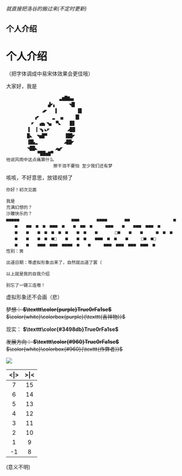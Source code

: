 *就直接把洛谷的搬过来(不定时更新)*
## 个人介绍
# 个人介绍
（把字体调成中易宋体效果会更佳哦）

大家好，我是
```
		       　  　▃▆█▇▄▖
		　 　 　 ▟◤▖　　　◥█▎
		   　 ◢◤　 ▐　　　 　▐▉
		　 ▗◤　　　▂　▗▖　　▕█▎
		　◤　▗▅▖◥▄　▀◣　　█▊
		▐　▕▎◥▖◣◤　　　　◢██
		█◣　◥▅█▀　　　　▐██◤
		▐█▙▂　　     　◢██◤
		◥██◣　　　　◢▄◤
			▀██▅▇▀
他说风雨中这点痛算什么
                  擦干泪不要怕 至少我们还有梦
```
咳咳，不好意思，放错视频了



```
你好！初次见面

我是
充满幻想的？
沙雕快乐的？
■■■■■　　　　　　　　　　　　■■■　　　　■■■■　　　　■■　　　　　　　　　　■ 
　　■　　■■　■　■　■■■　■　　■　■■　■　　　■■■　　■　　■■■　■■■　■ 
　　■　　■　　■　■　■　■　■　　■　■　　■　　　　□■　　■　　■　　　■　■　■ 
　　■　　■　　■　■　■□　　■　　■　■　　■■■　■　■　　■　　　□■　■□　　　 
　　■　　■　　■■■　■■■　■■■■　■　　■　　　■■■　■■■　■■■　■■■　■ 
性别：男

出道日期：等虚拟形象出来了，自然就出道了罢（

以上就是我的自我介绍

别忘了一键三连嗷！
```
虚拟形象还不会画（悲）

~~梦想： **$\texttt\color{purple}True0rFa1se$** $\color{white}\colorbox{purple}{\texttt{吉祥物}}$~~

现实： **$\texttt\color{#3498db}True0rFa1se$**

~~发展方向： **$\texttt\color{#960}True0rFa1se$** $\color{white}\colorbox{#960}{\texttt{作弊者}}$~~

![](https://luogu.wao3.cn/api/practice?id=520716&dark_mode=true&card_width=850)

| <\|> | >\|< |
| :----------: | :----------: |
| 7 | 15 |
| 6 | 14 |
| 5 | 13 |
| 4 | 12 |
| 3 | 11 |
| 2 | 10 |
| 1 | 9 |
| -1 | 8 |

(意义不明)

